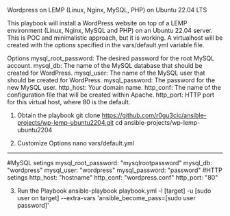 Wordpress on LEMP (Linux, Nginx, MySQL, PHP) on Ubuntu 22.04 LTS

This playbook will install a WordPress website on top of a LEMP environment (Linux, Nginx, MySQL and PHP) on an Ubuntu 22.04 server. 
This is POC and minimalistic approach, but it is working.
A virtualhost will be created with the options specified in the vars/default.yml variable file.

Options
mysql_root_password: The desired password for the root MySQL account.
mysql_db: The name of the MySQL database that should be created for WordPress.
mysql_user: The name of the MySQL user that should be created for WordPress.
mysql_password: The password for the new MySQL user.
http_host: Your domain name.
http_conf: The name of the configuration file that will be created within Apache.
http_port: HTTP port for this virtual host, where 80 is the default.

1. Obtain the playbook
git clone https://github.com/r0gu3cic/ansible-projects/wp-lemp-ubuntu2204.git
cd ansible-projects/wp-lemp-ubuntu2204

2. Customize Options
nano vars/default.yml
---
#MySQL setings
mysql_root_password: "mysqlrootpassword"
mysql_db: "wordpress"
mysql_user: "wordpress"
mysql_password: "password"
#HTTP setings
http_host: "hostname"
http_conf: "wordpress.conf"
http_port: "80"

3. Run the Playbook
ansible-playbook playbook.yml -l [target] -u [sudo user on target] --extra-vars 'ansible_become_pass=[sudo user password]'